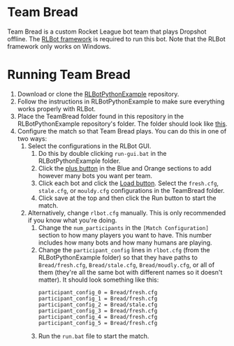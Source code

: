 # Team Bread
Team Bread is a custom Rocket League bot team that plays Dropshot offline. The [RLBot framework](https://github.com/RLBot/RLBotPythonExample) is required to run this bot. Note that the RLBot framework only works on Windows.

# Running Team Bread

1. Download or clone the [RLBotPythonExample](https://github.com/RLBot/RLBotPythonExample) repository.
1. Follow the instructions in RLBotPythonExample to make sure everything works properly with RLBot.
1. Place the TeamBread folder found in this repository in the RLBotPythonExample repository's folder. The folder should look like [this](https://i.imgur.com/ydvKPL5.png).
1. Configure the match so that Team Bread plays. You can do this in one of two ways:
   1. Select the configurations in the RLBot GUI.
      1. Do this by double clicking `run-gui.bat` in the RLBotPythonExample folder.
      1. Click the [plus button](https://i.imgur.com/PYEbnkG.png) in the Blue and Orange sections to add however many bots you want per team.
      1. Click each bot and click the [Load button](https://i.imgur.com/2mIOvU3.png). Select the `fresh.cfg`, `stale.cfg`, or `mouldy.cfg` configurations in the TeamBread folder.
      1. Click save at the top and then click the Run button to start the match.
   1. Alternatively, change `rlbot.cfg` manually. This is only recommended if you know what you're doing.
      1. Change the `num_participants` in the `[Match Configuration]` section to how many players you want to have. This number includes how many bots and how many humans are playing.
      1. Change the `participant_config` lines in `rlbot.cfg` (from the RLBotPythonExample folder) so that they have paths to `Bread/fresh.cfg`, `Bread/stale.cfg`, `Bread/moudly.cfg`, or all of them (they're all the same bot with different names so it doesn't matter).
         It should look something like this:
         ```
         participant_config_0 = Bread/fresh.cfg
         participant_config_1 = Bread/fresh.cfg
         participant_config_2 = Bread/stale.cfg
         participant_config_3 = Bread/fresh.cfg
         participant_config_4 = Bread/fresh.cfg
         participant_config_5 = Bread/fresh.cfg
         ```
      1. Run the `run.bat` file to start the match.

